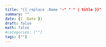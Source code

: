 ```yaml
---
title: "{{ replace .Name "-" " " | title }}"
summary: ""
date: {{ .Date }}
draft: false
math: false
#categories: [""]
tags: [""]
---
```

